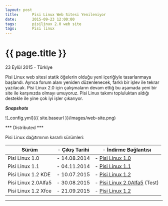 ```yaml
---
layout: post
title:      Pisi Linux Web Sitesi Yenileniyor
date:       2015-09-23 12:00:00
tags:       pisilinux 2.0 web site
tags:       Pisi linux
---
```


{{ page.title }}
================

<p class="meta">23 Eylül 2015 - Türkiye</p>

Pisi Linux web sitesi statik öğelerin olduğu yeni içeriğiyle tasarlanmaya başlandı. Ayrıca forum alanı yeniden düzenlenecek, farklı bir işlev ile tekrar yazılacak. Pisi Linux 2.0 için çalışmaların devam ettiğ bu aşamada yeni bir site ile karşınızda olmayı umuyoruz. Pisi Linux takımı topluluktan aldığı destekle ile yine çok iyi işler çıkarıyor.


***Snapshots***

![_config.yml]({{ site.baseurl }}/images/web-site.png)

*** Distributed ***

Pisi Linux dağıtımının kararlı sürümleri:

| Sürüm                  |- Çıkış Tarihi |- İndirme Bağlantısı |
|------------------------|---------------|---------------------|
| Pisi Linux 1.0         |- 14.08.2014   |- [Pisi Linux 1.0](https://sourceforge.net/projects/pisilinux/files/1.0/)|
| Pisi Linux 1.1         |- 04.11.2014   |- [Pisi Linux 1.1](https://sourceforge.net/projects/pisilinux/files/1.1/)|
| Pisi Linux 1.2 KDE     |- 10.07.2015   |- [Pisi Linux 1.2](https://sourceforge.net/projects/pisilinux/files/1.2/)|
| Pisi Linux 2.0Alfa5    |- 30.08.2015   |- [Pisi Linux 2.0Alfa5](https://openload.co/f/vuimrNgPjSE/Pisi-Linux-2.0-Alfa5-KDE5-KaraKedi-x86_64.iso) (Test)
| Pisi Linux 1.2 Xfce    |- 21.09.2015   |- [Pisi Linux 1.2](https://openload.co/f/R6JeYpGW3BM/Pisi-Linux-1.2-XFCE-x86_64.iso)|


---